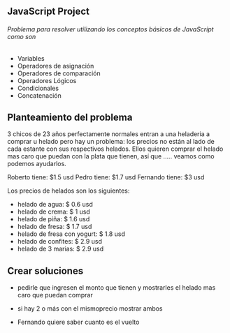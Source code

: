 
## JavaScript Project
###### Problema para resolver utilizando los conceptos básicos de JavaScript como son
- Variables
- Operadores de asignación
- Operadores de comparación
- Operadores Lógicos
- Condicionales
- Concatenación
 




##  Planteamiento del problema 

3 chicos de 23 años perfectamente normales entran a una heladeria a comprar u  helado pero hay un problema: los precios no están al lado de cada estante con sus respectivos helados.
Ellos quieren comprar el helado mas caro que puedan con la plata que tienen, así que ..... veamos como podemos ayudarlos.

Roberto tiene: $1.5 usd 
Pedro tiene: $1.7 usd
Fernando tiene: $3 usd

Los precios de helados son los siguientes:
- helado de agua: $ 0.6 usd
- helado de crema: $ 1 usd
- helado de piña: $ 1.6 usd
- helado de fresa: $ 1.7 usd
- helado de fresa con yogurt: $ 1.8 usd
- helado de confites: $ 2.9 usd
- helado de 3 marias: $ 2.9 usd



## Crear soluciones
- pedirle que ingresen el monto que tienen y mostrarles el helado mas caro que puedan comprar

- si hay 2 o más con el mismoprecio mostrar ambos

- Fernando quiere saber cuanto es el vuelto
